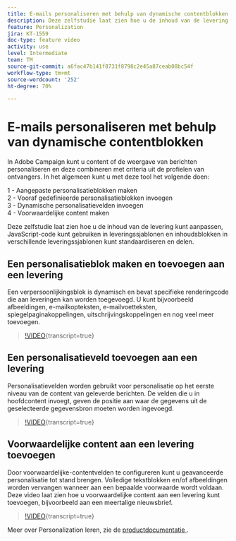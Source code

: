 ```yaml
---
title: E-mails personaliseren met behulp van dynamische contentblokken
description: Deze zelfstudie laat zien hoe u de inhoud van de levering kunt aanpassen, JavaScript-code kunt gebruiken in leveringssjablonen en inhoudsblokken in verschillende leveringssjablonen kunt standaardiseren en delen.
feature: Personalization
jira: KT-1559
doc-type: feature video
activity: use
level: Intermediate
team: TM
source-git-commit: a6fac47b141f8731f8798c2e45a87ceab08bc54f
workflow-type: tm+mt
source-wordcount: '252'
ht-degree: 70%

---
```



# E-mails personaliseren met behulp van dynamische contentblokken

In Adobe Campaign kunt u content of de weergave van berichten personaliseren en deze combineren met criteria uit de profielen van ontvangers. In het algemeen kunt u met deze tool het volgende doen:

1 - Aangepaste personalisatieblokken maken\
2 - Vooraf gedefinieerde personalisatieblokken invoegen\
3 - Dynamische personalisatievelden invoegen\
4 - Voorwaardelijke content maken

Deze zelfstudie laat zien hoe u de inhoud van de levering kunt aanpassen, JavaScript-code kunt gebruiken in leveringssjablonen en inhoudsblokken in verschillende leveringssjablonen kunt standaardiseren en delen.

## Een personalisatieblok maken en toevoegen aan een levering

Een verpersoonlijkingsblok is dynamisch en bevat specifieke renderingcode die aan leveringen kan worden toegevoegd. U kunt bijvoorbeeld afbeeldingen, e-mailkopteksten, e-mailvoetteksten, spiegelpaginakoppelingen, uitschrijvingskoppelingen en nog veel meer toevoegen.

>[!VIDEO](https://video.tv.adobe.com/v/24924?quality=12&learn=on){transcript=true}

## Een personalisatieveld toevoegen aan een levering

Personalisatievelden worden gebruikt voor personalisatie op het eerste niveau van de content van geleverde berichten. De velden die u in hoofdcontent invoegt, geven de positie aan waar de gegevens uit de geselecteerde gegevensbron moeten worden ingevoegd.

>[!VIDEO](https://video.tv.adobe.com/v/24925?quality=12&learn=on){transcript=true}

## Voorwaardelijke content aan een levering toevoegen

Door voorwaardelijke-contentvelden te configureren kunt u geavanceerde personalisatie tot stand brengen. Volledige tekstblokken en/of afbeeldingen worden vervangen wanneer aan een bepaalde voorwaarde wordt voldaan. Deze video laat zien hoe u voorwaardelijke content aan een levering kunt toevoegen, bijvoorbeeld aan een meertalige nieuwsbrief.

>[!VIDEO](https://video.tv.adobe.com/v/24926?quality=12&learn=on){transcript=true}

Meer over Personalization leren, zie de [&#x200B; productdocumentatie &#x200B;](https://experienceleague.adobe.com/docs/campaign-classic/using/sending-messages/personalizing-deliveries/about-personalization.html?lang=nl-NL).
